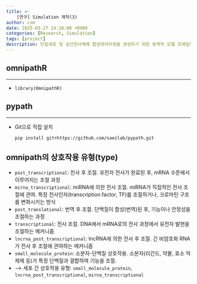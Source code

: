 ```yaml
---
title: >-
    [연구] Simulation 제작(3)
author: csm
date: 2025-03-27 14:10:00 +0900
categories: [Research, Simulation]
tags: [project]
description: 단일세포 및 공간전사체에 합성데이터셋을 생성하기 위한 동역학 모델 프레임워크
---
```


## omnipathR
---
- `library(OmnipathR)`


## pypath
---
- Git으로 직접 설치
    ```
    pip install git+https://github.com/saezlab/pypath.git
    ```

## omnipath의 상호작용 유형(type)
- `post_transcriptional`: 전사 후 조절. 유전자 전사가 완료된 후, mRNA 수준에서 이루어지는 조절 과정
- `mirna_transcriptional`: miRNA에 의한 전사 조절. miRNA가 직접적인 전사 조절에 관여. 특정 전사인자(transcription factor, TF)를 조절하거나, 크로마틴 구조를 변화시키는 방식
- `post_translational`: 번역 후 조절. 단백질이 합성(번역)된 후, 기능이나 안정성을 조절하는 과정
- `transcriptional`: 전사 조절. DNA에서 mRNA로의 전사 과정에서 유전자 발현을 조절하는 메커니즘
- `lncrna_post_transcriptional`: lncRNA에 의한 전사 후 조절. 긴 비암호화 RNA가 전사 후 조절에 관여하는 메커니즘
- `small_molecule_protein`: 소분자-단백질 상호작용. 소분자(리간드, 약물, 효소 억제제 등)가 특정 단백질과 결합하여 기능을 조절. 
- ⟶ 세포 간 상호작용 유형: `small_molecule_protein`, `lncrna_post_transcriptional`, `mirna_transcriptional`

<script src="https://gist.github.com/choisunmi00/8272b03a29270b164773e36787ee1900.js"></script>